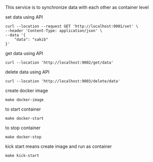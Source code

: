 This service is to synchronize data with each other as container level

set data using API 
```
curl --location --request GET 'http://localhost:9001/set' \
--header 'Content-Type: application/json' \
--data '{
    "data": "sakib"
}'
```

get data using API
```
curl --location 'http://localhost:9002/get/data'
```

delete data using API
```
curl --location 'http://localhost:9003/delete/data'
```

create docker image
```
make docker-image
```

to start container 
```
make docker-start
```

to stop container 
```
make docker-stop
```

kick start means create image and run as container
```
make kick-start
```

